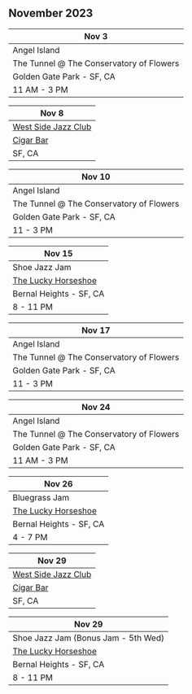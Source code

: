 ## November 2023

| Nov 3
|-
| Angel Island
| The Tunnel @ The Conservatory of Flowers
| Golden Gate Park - SF, CA
| 11 AM - 3 PM

| Nov 8
|-
| <a href="http://westsidejazzclub.com" target="WSJC">West Side Jazz Club</a>
| <a href="http://www.cigarbarandgrill.com" target="CB">Cigar Bar</a>
| SF, CA

| Nov 10
|-
| Angel Island
| The Tunnel @ The Conservatory of Flowers
| Golden Gate Park - SF, CA
| 11 - 3 PM

| Nov 15
|-
| Shoe Jazz Jam
| <a href="https://www.theluckyhorseshoebar.com/" target="Shoe">The Lucky Horseshoe</a>
| Bernal Heights - SF, CA
| 8 - 11 PM

| Nov 17
|-
| Angel Island
| The Tunnel @ The Conservatory of Flowers
| Golden Gate Park - SF, CA
| 11 - 3 PM

| Nov 24
|-
| Angel Island
| The Tunnel @ The Conservatory of Flowers
| Golden Gate Park - SF, CA
| 11 AM - 3 PM

| Nov 26
|-
| Bluegrass Jam
| <a href="https://www.theluckyhorseshoebar.com/" target="Shoe">The Lucky Horseshoe</a>
| Bernal Heights - SF, CA
| 4 - 7 PM

| Nov 29
|-
| <a href="http://westsidejazzclub.com" target="WSJC">West Side Jazz Club</a>
| <a href="http://www.cigarbarandgrill.com" target="CB">Cigar Bar</a>
| SF, CA

| Nov 29
|-
| Shoe Jazz Jam (Bonus Jam - 5th Wed)
| <a href="https://www.theluckyhorseshoebar.com/" target="Shoe">The Lucky Horseshoe</a>
| Bernal Heights - SF, CA
| 8 - 11 PM
